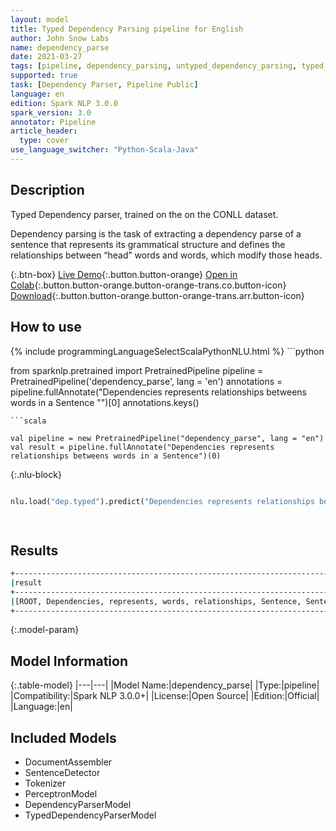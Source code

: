 ```yaml
---
layout: model
title: Typed Dependency Parsing pipeline for English
author: John Snow Labs
name: dependency_parse
date: 2021-03-27
tags: [pipeline, dependency_parsing, untyped_dependency_parsing, typed_dependency_parsing, laballed_depdency_parsing, unlaballed_depdency_parsing, en, open_source]
supported: true
task: [Dependency Parser, Pipeline Public]
language: en
edition: Spark NLP 3.0.0
spark_version: 3.0
annotator: Pipeline
article_header:
  type: cover
use_language_switcher: "Python-Scala-Java"
---
```


## Description

Typed Dependency parser, trained on the on the CONLL dataset. 

Dependency parsing is the task of extracting a dependency parse of a sentence that represents its grammatical structure and defines the relationships between “head” words and words, which modify those heads.

{:.btn-box}
[Live Demo](https://demo.johnsnowlabs.com/public/GRAMMAR_EN/){:.button.button-orange}
[Open in Colab](https://colab.research.google.com/github/JohnSnowLabs/spark-nlp-workshop/blob/master/tutorials/streamlit_notebooks/GRAMMAR_EN.ipynb){:.button.button-orange.button-orange-trans.co.button-icon}
[Download](https://s3.amazonaws.com/auxdata.johnsnowlabs.com/public/models/dependency_parse_en_3.0.0_3.0_1616864258046.zip){:.button.button-orange.button-orange-trans.arr.button-icon}

## How to use



<div class="tabs-box" markdown="1">
{% include programmingLanguageSelectScalaPythonNLU.html %}
```python

from sparknlp.pretrained import PretrainedPipeline
pipeline = PretrainedPipeline('dependency_parse', lang = 'en')
annotations =  pipeline.fullAnnotate("Dependencies represents relationships betweens words in a Sentence "")[0]
annotations.keys()

```
```scala

val pipeline = new PretrainedPipeline("dependency_parse", lang = "en")
val result = pipeline.fullAnnotate("Dependencies represents relationships betweens words in a Sentence")(0)

```

{:.nlu-block}
```python

nlu.load("dep.typed").predict("Dependencies represents relationships betweens words in a Sentence")

    
```
</div>

## Results

```bash
+---------------------------------------------------------------------------------+--------------------------------------------------------+
|result                                                                           |result                                                  |
+---------------------------------------------------------------------------------+--------------------------------------------------------+
|[ROOT, Dependencies, represents, words, relationships, Sentence, Sentence, words]|[root, parataxis, nsubj, amod, nsubj, case, nsubj, flat]|
+---------------------------------------------------------------------------------+--------------------------------------------------------+

```

{:.model-param}
## Model Information

{:.table-model}
|---|---|
|Model Name:|dependency_parse|
|Type:|pipeline|
|Compatibility:|Spark NLP 3.0.0+|
|License:|Open Source|
|Edition:|Official|
|Language:|en|

## Included Models

- DocumentAssembler
- SentenceDetector
- Tokenizer
- PerceptronModel
- DependencyParserModel
- TypedDependencyParserModel
